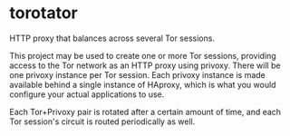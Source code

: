 # torotator

HTTP proxy that balances across several Tor sessions.

This project may be used to create one or more Tor sessions, providing access
to the Tor network as an HTTP proxy using privoxy. There will be one privoxy
instance per Tor session. Each privoxy instance is made available behind a
single instance of HAproxy, which is what you would configure your actual
applications to use.

Each Tor+Privoxy pair is rotated after a certain amount of time, and each Tor
session's circuit is routed periodically as well.
